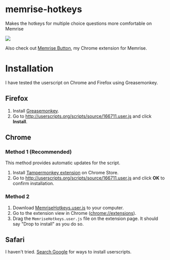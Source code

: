 memrise-hotkeys
===============

Makes the hotkeys for multiple choice questions more comfortable on Memrise

![](https://raw.github.com/raneksi/memrise-hotkeys/gh-pages/garden_multiple_choice.png)

Also check out [Memrise Button](https://chrome.google.com/webstore/detail/memrise-button/mahhgdkliaknjffpmocpaglcoljnhodn), my Chrome extension for Memrise.

# Installation

I have tested the userscript on Chrome and Firefox using Greasemonkey.

## Firefox

1. Install [Greasemonkey](https://addons.mozilla.org/en-US/firefox/addon/greasemonkey/).
2. Go to http://userscripts.org/scripts/source/166711.user.js and click **Install**.

## Chrome

### Method 1 (Recommended)

This method provides automatic updates for the script.

1. Install [Tampermonkey extension](https://chrome.google.com/webstore/detail/tampermonkey/dhdgffkkebhmkfjojejmpbldmpobfkfo) on Chrome Store.
2. Go to http://userscripts.org/scripts/source/166711.user.js and click **OK** to confirm installation.

### Method 2

1. Download [MemriseHotkeys.user.js](https://github.com/raneksi/memrise-hotkeys/raw/master/MemriseHotkeys.user.js) to your computer.
2. Go to the extension view in Chrome ([chrome://extensions](chrome://extensions)).
3. Drag the `MemriseHotkeys.user.js` file on the extension page. It should say "Drop to install" as you do so.

## Safari

I haven't tried. [Search Google](https://www.google.com/search?q=install+userscripts+safari) for ways to install userscripts.
